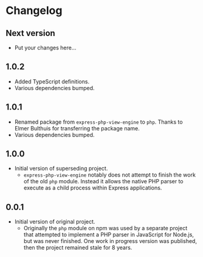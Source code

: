 # Changelog

## Next version

- Put your changes here...

## 1.0.2

- Added TypeScript definitions.
- Various dependencies bumped.

## 1.0.1

- Renamed package from `express-php-view-engine` to `php`. Thanks to Elmer Bulthuis for transferring the package name.
- Various dependencies bumped.

## 1.0.0

- Initial version of superseding project.
  - `express-php-view-engine` notably does not attempt to finish the work of the old `php` module. Instead it allows the native PHP parser to execute as a child process within Express applications.

## 0.0.1

- Initial version of original project.
  - Originally the `php` module on npm was used by a separate project that attempted to implement a PHP parser in JavaScript for Node.js, but was never finished. One work in progress version was published, then the project remained stale for 8 years.
